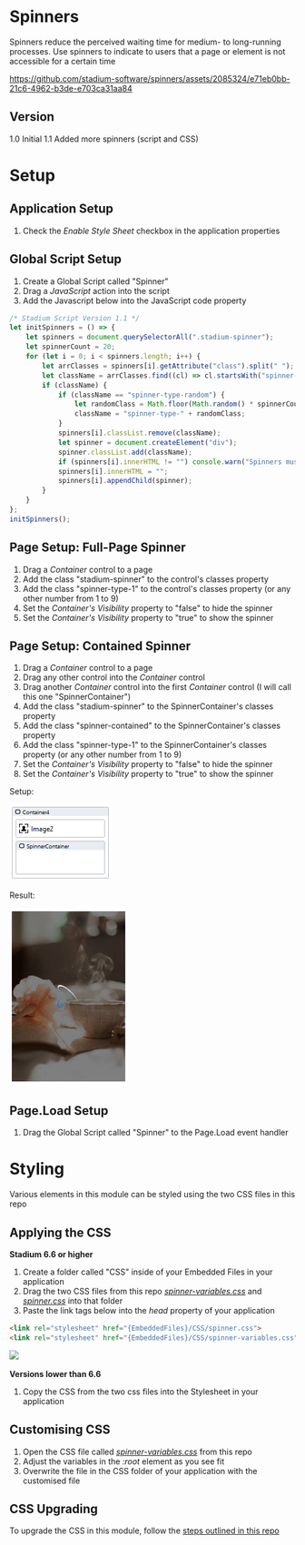 # Spinners

Spinners reduce the perceived waiting time for medium- to long-running processes. Use spinners to indicate to users that a page or element is not accessible for a certain time

https://github.com/stadium-software/spinners/assets/2085324/e71eb0bb-21c6-4962-b3de-e703ca31aa84

## Version 

1.0 Initial
1.1 Added more spinners (script and CSS)

# Setup

## Application Setup
1. Check the *Enable Style Sheet* checkbox in the application properties

## Global Script Setup
1. Create a Global Script called "Spinner"
3. Drag a *JavaScript* action into the script
4. Add the Javascript below into the JavaScript code property
```javascript
/* Stadium Script Version 1.1 */
let initSpinners = () => {
    let spinners = document.querySelectorAll(".stadium-spinner");
    let spinnerCount = 20;
    for (let i = 0; i < spinners.length; i++) {
        let arrClasses = spinners[i].getAttribute("class").split(" ");
        let className = arrClasses.find((cl) => cl.startsWith("spinner-type-"));
        if (className) {
            if (className == "spinner-type-random") {
                let randomClass = Math.floor(Math.random() * spinnerCount) + 1;
                className = "spinner-type-" + randomClass;
            }
            spinners[i].classList.remove(className);
            let spinner = document.createElement("div");
            spinner.classList.add(className);
            if (spinners[i].innerHTML != "") console.warn("Spinners must not contain controls");
            spinners[i].innerHTML = "";
            spinners[i].appendChild(spinner);
        }
    }
};
initSpinners();
```

## Page Setup: Full-Page Spinner
1. Drag a *Container* control to a page 
2. Add the class "stadium-spinner" to the control's classes property
3. Add the class "spinner-type-1" to the control's classes property (or any other number from 1 to 9)
4. Set the *Container's* *Visibility* property to "false" to hide the spinner
5. Set the *Container's* *Visibility* property to "true" to show the spinner

## Page Setup: Contained Spinner
1. Drag a *Container* control to a page
2. Drag any other control into the *Container* control
3. Drag another *Container* control into the first *Container* control (I will call this one "SpinnerContainer")
4. Add the class "stadium-spinner" to the SpinnerContainer's classes property
5. Add the class "spinner-contained" to the SpinnerContainer's classes property
6. Add the class "spinner-type-1" to the SpinnerContainer's classes property (or any other number from 1 to 9)
7. Set the *Container's* *Visibility* property to "false" to hide the spinner
8. Set the *Container's* *Visibility* property to "true" to show the spinner

Setup:

![](images/Contained-Spinner.png)

Result:

![](images/Contained-Spinner-Result.gif)

## Page.Load Setup
1. Drag the Global Script called "Spinner" to the Page.Load event handler

# Styling
Various elements in this module can be styled using the two CSS files in this repo

## Applying the CSS

**Stadium 6.6 or higher**
1. Create a folder called "CSS" inside of your Embedded Files in your application
2. Drag the two CSS files from this repo [*spinner-variables.css*](spinner-variables.css) and [*spinner.css*](spinner.css) into that folder
3. Paste the link tags below into the *head* property of your application
```html
<link rel="stylesheet" href="{EmbeddedFiles}/CSS/spinner.css">
<link rel="stylesheet" href="{EmbeddedFiles}/CSS/spinner-variables.css">
``` 

![](images/ApplicationHeadProp.png)

**Versions lower than 6.6**
1. Copy the CSS from the two css files into the Stylesheet in your application

## Customising CSS
1. Open the CSS file called [*spinner-variables.css*](spinner-variables.css) from this repo
2. Adjust the variables in the *:root* element as you see fit
3. Overwrite the file in the CSS folder of your application with the customised file

## CSS Upgrading
To upgrade the CSS in this module, follow the [steps outlined in this repo](https://github.com/stadium-software/samples-upgrading)
